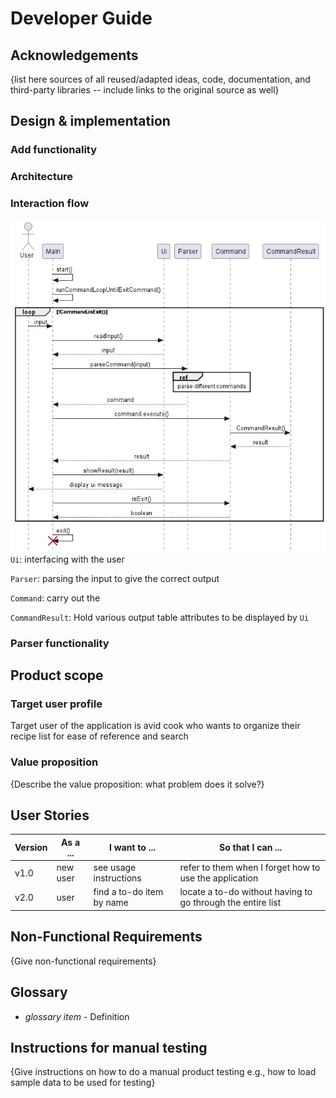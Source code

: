 # Developer Guide

## Acknowledgements

{list here sources of all reused/adapted ideas, code, documentation, and third-party libraries -- include links to the original source as well}

## Design & implementation

### Add functionality

### Architecture

### Interaction flow
![Architecture](.\Architecture.png)
`Ui`: interfacing with the user

`Parser`: parsing the input to give the correct output

`Command`: carry out the 

`CommandResult`: Hold various output table attributes to be displayed by `Ui`



### Parser functionality


## Product scope
### Target user profile

Target user of the application is avid cook who wants to organize their recipe list for ease of reference and search 

### Value proposition

{Describe the value proposition: what problem does it solve?}

## User Stories

|Version| As a ... | I want to ... | So that I can ...|
|--------|----------|---------------|------------------|
|v1.0|new user|see usage instructions|refer to them when I forget how to use the application|
|v2.0|user|find a to-do item by name|locate a to-do without having to go through the entire list|

## Non-Functional Requirements

{Give non-functional requirements}

## Glossary

* *glossary item* - Definition

## Instructions for manual testing

{Give instructions on how to do a manual product testing e.g., how to load sample data to be used for testing}
